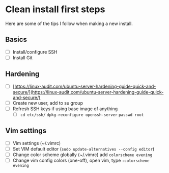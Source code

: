 # Clean install first steps
Here are some of the tips I follow when making a new install.

## Basics
- [ ]  Install/configure SSH
- [ ]  Install Git

## Hardening
- [ ]  [https://linux-audit.com/ubuntu-server-hardening-guide-quick-and-secure/](https://linux-audit.com/ubuntu-server-hardening-guide-quick-and-secure/)
- [ ]  Create new user, add to su group
- [ ]  Refresh SSH keys if using base image of anything
    - [ ]  `cd etc/ssh/`  `dpkg-reconfigure openssh-server` `passwd root`
    
## Vim settings
- [ ]  Vim settings (~/.vimrc)
- [ ]  Set VIM default editor (`sudo update-alternatives --config editor`)
- [ ]  Change color scheme globally (~/.vimrc) add `colorscheme evening`
- [ ]  Change vim config colors (one-off), open vim, type `:colorscheme evening`
